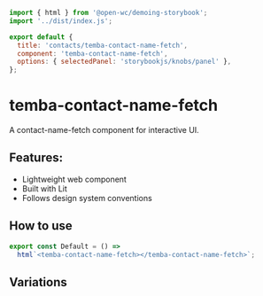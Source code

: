 ```js script
import { html } from '@open-wc/demoing-storybook';
import '../dist/index.js';

export default {
  title: 'contacts/temba-contact-name-fetch',
  component: 'temba-contact-name-fetch',
  options: { selectedPanel: 'storybookjs/knobs/panel' },
};
```

# temba-contact-name-fetch

A contact-name-fetch component for interactive UI.

## Features:

- Lightweight web component
- Built with Lit
- Follows design system conventions

## How to use

```js preview-story
export const Default = () =>
  html`<temba-contact-name-fetch></temba-contact-name-fetch>`;
```

## Variations

